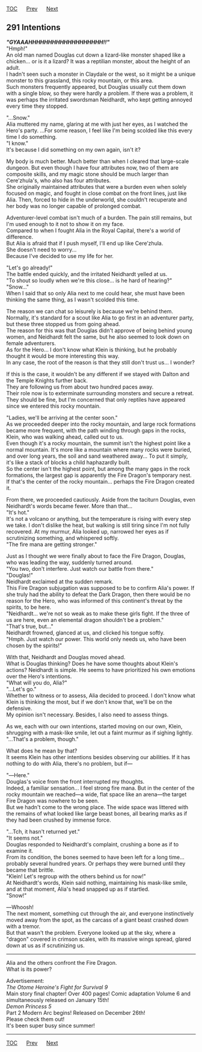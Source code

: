 [TOC](../readme.md)&nbsp;&nbsp;&nbsp;&nbsp;&nbsp;&nbsp;[Prev](chapter0290.md)&nbsp;&nbsp;&nbsp;&nbsp;&nbsp;&nbsp;[Next](chapter0292.md)



## 291 Intentions

***"GYAAAHHHHHHHHHHHHHHHHHHH!!"***  
"Hmph!"  
An old man named Douglas cut down a lizard-like monster shaped like a
chicken... or is it a lizard? It was a reptilian monster, about the
height of an adult.  
I hadn't seen such a monster in Claydale or the west, so it might be a
unique monster to this grassland, this rocky mountain, or this area.  
Such monsters frequently appeared, but Douglas usually cut them down
with a single blow, so they were hardly a problem. If there was a
problem, it was perhaps the irritated swordsman Neidhardt, who kept
getting annoyed every time they stopped.  
  
"...Snow."  
Alia muttered my name, glaring at me with just her eyes, as I watched
the Hero's party. ...For some reason, I feel like I'm being scolded like
this every time I do something.  
"I know."  
It's because I did something on my own again, isn't it?  
  
My body is much better. Much better than when I cleared that large-scale
dungeon. But even though I have four attributes now, two of them are
composite skills, and my magic stone should be much larger than
Cere’zhula's, who also has four attributes.  
She originally maintained attributes that were a burden even when solely
focused on magic, and fought in close combat on the front lines, just
like Alia. Then, forced to hide in the underworld, she couldn't
recuperate and her body was no longer capable of prolonged combat.  
  
Adventurer-level combat isn't much of a burden. The pain still remains,
but I'm used enough to it not to show it on my face.  
Compared to when I fought Alia in the Royal Capital, there's a world of
difference.  
But Alia is afraid that if I push myself, I'll end up like Cere’zhula.  
She doesn't need to worry...  
Because I've decided to use my life for her.  
  
"Let's go already!"  
The battle ended quickly, and the irritated Neidhardt yelled at us.  
"To shout so loudly when we're this close... is he hard of hearing?"  
"Snow..."  
When I said that so only Alia next to me could hear, she must have been
thinking the same thing, as I wasn't scolded this time.  
  
The reason we can chat so leisurely is because we're behind them.  
Normally, it's standard for a scout like Alia to go first in an
adventurer party, but these three stopped us from going ahead.  
The reason for this was that Douglas didn't approve of being behind
young women, and Neidhardt felt the same, but he also seemed to look
down on female adventurers.  
As for the Hero... I don't know what Klein is thinking, but he probably
thought it would be more interesting this way.  
In any case, the root of the reason is that they still don't trust us...
I wonder?  
  
If this is the case, it wouldn't be any different if we stayed with
Dalton and the Temple Knights further back.  
They are following us from about two hundred paces away.  
Their role now is to exterminate surrounding monsters and secure a
retreat. They should be fine, but I'm concerned that only reptiles have
appeared since we entered this rocky mountain.  
  
"Ladies, we'll be arriving at the center soon."  
As we proceeded deeper into the rocky mountain, and large rock
formations became more frequent, with the path winding through gaps in
the rocks, Klein, who was walking ahead, called out to us.  
Even though it's a rocky mountain, the summit isn't the highest point
like a normal mountain. It's more like a mountain where many rocks were
buried, and over long years, the soil and sand weathered away... To put
it simply, it's like a stack of blocks a child haphazardly built.  
So the center isn't the highest point, but among the many gaps in the
rock formations, the largest gap is apparently the Fire Dragon's
temporary nest.  
If that's the center of the rocky mountain... perhaps the Fire Dragon
created it.  
  
From there, we proceeded cautiously. Aside from the taciturn Douglas,
even Neidhardt's words became fewer. More than that...  
"It's hot."  
It's not a volcano or anything, but the temperature is rising with every
step we take. I don't dislike the heat, but walking is still tiring
since I'm not fully recovered. At my murmur, Alia looked up, narrowed
her eyes as if scrutinizing something, and whispered softly.  
"The fire mana are getting stronger."  
  
Just as I thought we were finally about to face the Fire Dragon,
Douglas, who was leading the way, suddenly turned around.  
"You two, don't interfere. Just watch our battle from there."  
"Douglas!"  
Neidhardt exclaimed at the sudden remark.  
This Fire Dragon subjugation was supposed to be to confirm Alia's power.
If she truly had the ability to defeat the Dark Dragon, then there would
be no reason for the Hero, who was informed of this continent's threat
by the spirits, to be here.  
"Neidhardt... we're not so weak as to make these girls fight. If the
three of us are here, even an elemental dragon shouldn't be a
problem."  
"That's true, but..."  
Neidhardt frowned, glanced at us, and clicked his tongue softly.  
"Hmph. Just watch our power. This world only needs us, who have been
chosen by the spirits!"  
  
With that, Neidhardt and Douglas moved ahead.  
What is Douglas thinking? Does he have some thoughts about Klein's
actions? Neidhardt is simple. He seems to have prioritized his own
emotions over the Hero's intentions.  
"What will you do, Alia?"  
"...Let's go."  
Whether to witness or to assess, Alia decided to proceed. I don't know
what Klein is thinking the most, but if we don't know that, we'll be on
the defensive.  
My opinion isn't necessary. Besides, I also need to assess things.  
  
As we, each with our own intentions, started moving on our own, Klein,
shrugging with a mask-like smile, let out a faint murmur as if sighing
lightly.  
"...That's a problem, though."  
  
What does he mean by that?  
It seems Klein has other intentions besides observing our abilities. If
it has nothing to do with Alia, there's no problem, but if―  
  
"―Here."  
Douglas's voice from the front interrupted my thoughts.  
Indeed, a familiar sensation... I feel strong fire mana. But in the
center of the rocky mountain we reached―a wide, flat space like an
arena―the target Fire Dragon was nowhere to be seen.  
But we hadn't come to the wrong place. The wide space was littered with
the remains of what looked like large beast bones, all bearing marks as
if they had been crushed by immense force.  
  
"...Tch, it hasn't returned yet."  
"It seems not."  
Douglas responded to Neidhardt's complaint, crushing a bone as if to
examine it.  
From its condition, the bones seemed to have been left for a long
time... probably several hundred years. Or perhaps they were burned
until they became that brittle.  
"Klein! Let's regroup with the others behind us for now!"  
At Neidhardt's words, Klein said nothing, maintaining his mask-like
smile, and at that moment, Alia's head snapped up as if startled.  
"Snow!"  
  
―Whoosh!  
The next moment, something cut through the air, and everyone
instinctively moved away from the spot, as the carcass of a giant beast
crashed down with a tremor.  
But that wasn't the problem. Everyone looked up at the sky, where a
"dragon" covered in crimson scales, with its massive wings spread,
glared down at us as if scrutinizing us.  

------------------------------------------------------------------------

Alia and the others confront the Fire Dragon.  
What is its power?  
  
  
Advertisement:  
*The Otome Heroine's Fight for Survival 9*  
Main story final chapter! Over 400 pages! Comic adaptation Volume 6 and
simultaneously released on January 15th!  
*Demon Princess 5*  
Part 2 Modern Arc begins! Released on December 26th!  
Please check them out!  
It's been super busy since summer!  


---
[TOC](../readme.md)&nbsp;&nbsp;&nbsp;&nbsp;&nbsp;&nbsp;[Prev](chapter0290.md)&nbsp;&nbsp;&nbsp;&nbsp;&nbsp;&nbsp;[Next](chapter0292.md)

